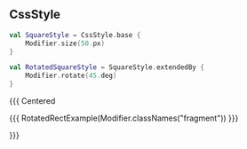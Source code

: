 ## CssStyle

```kotlin 0|5,7|0 [style]
val SquareStyle = CssStyle.base {
    Modifier.size(50.px)
}

val RotatedSquareStyle = SquareStyle.extendedBy {
    Modifier.rotate(45.deg)
}
```

{{{ Centered

{{{ RotatedRectExample(Modifier.classNames("fragment")) }}}

}}}
